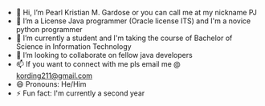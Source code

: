 - 👋 Hi, I’m Pearl Kristian M. Gardose or you can call me at my nickname PJ
- 👀 I’m a License Java programmer (Oracle license ITS) and I'm a novice python programmer
- 🌱 I’m currently a student and I'm taking the course of Bachelor of Science in Information Technology
- 💞️ I’m looking to collaborate on fellow java developers
- 📫 If you want to connect with me pls email me @ kording211@gmail.com
- 😄 Pronouns: He/Him
- ⚡ Fun fact: I'm currently a second year

<!---
pjjjj-git/pjjjj-git is a ✨ special ✨ repository because its `README.md` (this file) appears on your GitHub profile.
You can click the Preview link to take a look at your changes.
--->
